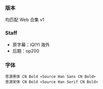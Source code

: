 ### 版本
均匹配 Web 合集 v1

### Staff
* 原字幕：iQIYI 海外
* 后期：op200

### 字体
```
思源黑体 CN Bold <Source Han Sans CN Bold>
思源宋体 CN Bold <Source Han Serif CN Bold>
```
